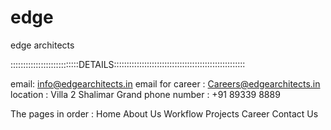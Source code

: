 # edge
edge architects

:::::::::::::::::::::::::::DETAILS:::::::::::::::::::::::::::::::::::::::::::::::::::: 

email: info@edgearchitects.in
email for career : Careers@edgearchitects.in
location :  Villa 2 Shalimar Grand 
phone number : +91 89339 8889 


The pages in order : 
Home 
About Us 
Workflow 
Projects 
Career 
Contact Us 